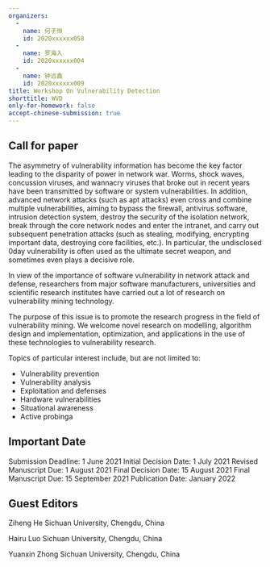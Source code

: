 ```yaml
---
organizers:
  -
    name: 何子恒
    id: 2020xxxxxx058
  -
    name: 罗海入
    id: 2020xxxxxx004
  -
    name: 钟远鑫
    id: 2020xxxxxx009
title: Workshop On Vulnerability Detection
shorttitle: WVD
only-for-homework: false
accept-chinese-submission: true
---
```


## Call for paper
The asymmetry of vulnerability information has become the key factor leading to the disparity of power in network war. Worms, shock waves, concussion viruses, and wannacry viruses that broke out in recent years have been transmitted by software or system vulnerabilities. In addition, advanced network attacks (such as apt attacks) even cross and combine multiple vulnerabilities, aiming to bypass the firewall, antivirus software, intrusion detection system, destroy the security of the isolation network, break through the core network nodes and enter the intranet, and carry out subsequent penetration attacks (such as stealing, modifying, encrypting important data, destroying core facilities, etc.). In particular, the undisclosed 0day vulnerability is often used as the ultimate secret weapon, and sometimes even plays a decisive role.

In view of the importance of software vulnerability in network attack and defense, researchers from major software manufacturers, universities and scientific research institutes have carried out a lot of research on vulnerability mining technology.

The purpose of this issue is to promote the research progress in the field of vulnerability mining. We welcome novel research on modelling, algorithm design and implementation, optimization, and applications in the use of these technologies to vulnerability research.

Topics of particular interest include, but are not limited to:

- Vulnerability prevention
- Vulnerability analysis
- Exploitation and defenses
- Hardware vulnerabilities
- Situational awareness
- Active probinga

## Important Date

Submission Deadline: 1 June 2021
Initial Decision Date: 1 July 2021
Revised Manuscript Due: 1 August 2021
Final Decision Date: 15 August 2021
Final Manuscript Due: 15 September 2021
Publication Date: January 2022

## Guest Editors

Ziheng He
Sichuan University, Chengdu, China

Hairu Luo
Sichuan University, Chengdu, China

Yuanxin Zhong
Sichuan University, Chengdu, China
